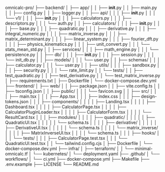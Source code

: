 omnicalc-pro/
├── backend/
│ ├── app/
│ │ ├── __init__.py
│ │ ├── main.py
│ │ ├── config.py
│ │ ├── logger.py
│ │ ├── api/
│ │ │ ├── __init__.py
│ │ │ └── v1/
│ │ │ ├── __init__.py
│ │ │ ├── calculators.py
│ │ │ ├── descriptors.py
│ │ │ └── auth.py
│ │ ├── calculators/
│ │ │ ├── __init__.py
│ │ │ ├── base.py
│ │ │ ├── quadratic.py
│ │ │ ├── derivative.py
│ │ │ ├── integral_numeric.py
│ │ │ ├── matrix_inverse.py
│ │ │ ├── matrix_determinant.py
│ │ │ ├── linear_system.py
│ │ │ ├── fourier_dft.py
│ │ │ ├── physics_kinematics.py
│ │ │ ├── unit_convert.py
│ │ │ └── stats_mean_std.py
│ │ ├── services/
│ │ │ ├── math_engine.py
│ │ │ └── persistence.py
│ │ ├── db/
│ │ │ ├── __init__.py
│ │ │ ├── session.py
│ │ │ └── init_db.py
│ │ ├── models/
│ │ │ └── user.py
│ │ ├── schemas/
│ │ │ ├── calculator.py
│ │ │ └── user.py
│ │ ├── utils/
│ │ │ ├── sandbox.py
│ │ │ ├── security.py
│ │ │ └── rate_limit.py
│ │ └── tests/
│ │ ├── test_quadratic.py
│ │ ├── test_derivative.py
│ │ └── test_matrix_inverse.py
│ ├── requirements.txt
│ ├── Dockerfile
│ └── docker-compose.dev.yml
├── frontend/
│ ├── web/
│ │ ├── package.json
│ │ ├── vite.config.ts
│ │ ├── tsconfig.json
│ │ ├── public/
│ │ │ └── favicon.svg
│ │ ├── src/
│ │ │ ├── main.tsx
│ │ │ ├── App.tsx
│ │ │ ├── index.css
│ │ │ ├── design-tokens.json
│ │ │ ├── components/
│ │ │ │ ├── Landing.tsx
│ │ │ │ ├── Dashboard.tsx
│ │ │ │ ├── CalculatorPage.tsx
│ │ │ │ ├── CalculatorPluginLoader.tsx
│ │ │ │ ├── CalculatorForm.tsx
│ │ │ │ └── ResultCard.tsx
│ │ │ ├── modules/
│ │ │ │ ├── quadratic/
│ │ │ │ │ ├── QuadraticUI.tsx
│ │ │ │ │ └── schema.ts
│ │ │ │ ├── derivative/
│ │ │ │ │ ├── DerivativeUI.tsx
│ │ │ │ │ └── schema.ts
│ │ │ │ └── matrix_inverse/
│ │ │ │ ├── MatrixInverseUI.tsx
│ │ │ │ └── schema.ts
│ │ │ ├── hooks/
│ │ │ └── tests/
│ │ │ ├── CalculatorPage.test.tsx
│ │ │ └── QuadraticUI.test.tsx
│ │ └── tailwind.config.cjs
│ ├── Dockerfile
│ └── docker-compose.dev.yml
├── infra/
│ ├── terraform/
│ │ └── minimal-omnicalc.tf
│ └── kubernetes/
│ └── deployment.yaml
├── .github/
│ └── workflows/
│ └── ci.yml
├── docker-compose.yml
├── Makefile
├── .env.example
├── LICENSE
└── README.md
